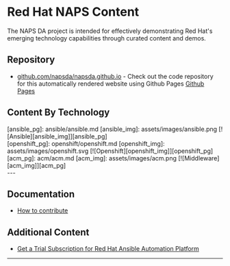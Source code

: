 # Red Hat NAPS Content

The NAPS DA project is intended for effectively demonstrating Red Hat's emerging technology capabilities through curated content and demos.

## Repository

- [github.com/napsda/napsda.github.io](https://github.com/napsda/napsda.github.io) - Check out the code repository for this automatically rendered website using Github Pages [Github Pages](https://pages.github.com/)

## Content By Technology
<div class="flex-grid" markdown="1">
  <div class="col ansible" markdown="1">
  [ansible_pg]: ansible/ansible.md
  [ansible_img]: assets/images/ansible.png
  [![Ansible][ansible_img]][ansible_pg]
  </div>

  <div class="col openshift" markdown="1">
  [openshift_pg]: openshift/openshift.md
  [openshift_img]: assets/images/openshift.svg
  [![Openshift][openshift_img]][openshift_pg]
  </div>

  <div class="col acm" markdown="1">
  [acm_pg]: acm/acm.md
  [acm_img]: assets/images/acm.png
  [![Middleware][acm_img]][acm_pg]
  </div>
</div>
---

## Documentation

- [How to contribute](docs/contribute.md)

## Additional Content

- [Get a Trial Subscription for Red Hat Ansible Automation Platform](http://red.ht/try_ansible)

---
